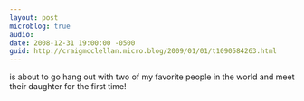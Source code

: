 ```yaml
---
layout: post
microblog: true
audio: 
date: 2008-12-31 19:00:00 -0500
guid: http://craigmcclellan.micro.blog/2009/01/01/t1090584263.html
---
```

is about to go hang out with two of my favorite people in the world and meet their daughter for the first time!
